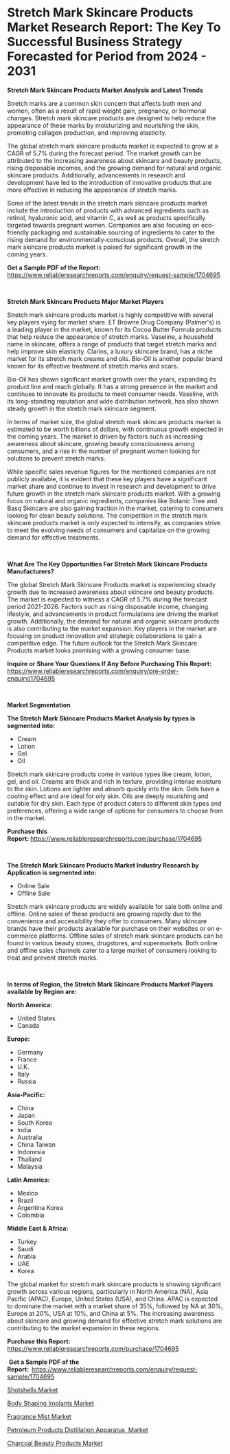<p><h1>Stretch Mark Skincare Products Market Research Report: The Key To Successful Business Strategy Forecasted for Period from 2024 - 2031</h1></p><p><strong>Stretch Mark Skincare Products Market Analysis and Latest Trends</strong></p>
<p><p>Stretch marks are a common skin concern that affects both men and women, often as a result of rapid weight gain, pregnancy, or hormonal changes. Stretch mark skincare products are designed to help reduce the appearance of these marks by moisturizing and nourishing the skin, promoting collagen production, and improving elasticity.</p><p>The global stretch mark skincare products market is expected to grow at a CAGR of 5.7% during the forecast period. The market growth can be attributed to the increasing awareness about skincare and beauty products, rising disposable incomes, and the growing demand for natural and organic skincare products. Additionally, advancements in research and development have led to the introduction of innovative products that are more effective in reducing the appearance of stretch marks.</p><p>Some of the latest trends in the stretch mark skincare products market include the introduction of products with advanced ingredients such as retinol, hyaluronic acid, and vitamin C, as well as products specifically targeted towards pregnant women. Companies are also focusing on eco-friendly packaging and sustainable sourcing of ingredients to cater to the rising demand for environmentally-conscious products. Overall, the stretch mark skincare products market is poised for significant growth in the coming years.</p></p>
<p><strong>Get a Sample PDF of the Report:&nbsp;</strong> <a href="https://www.reliableresearchreports.com/enquiry/request-sample/1704695">https://www.reliableresearchreports.com/enquiry/request-sample/1704695</a></p>
<p>&nbsp;</p>
<p><strong>Stretch Mark Skincare Products Major Market Players</strong></p>
<p><p>Stretch mark skincare products market is highly competitive with several key players vying for market share. ET Browne Drug Company (Palmer's) is a leading player in the market, known for its Cocoa Butter Formula products that help reduce the appearance of stretch marks. Vaseline, a household name in skincare, offers a range of products that target stretch marks and help improve skin elasticity. Clarins, a luxury skincare brand, has a niche market for its stretch mark creams and oils. Bio-Oil is another popular brand known for its effective treatment of stretch marks and scars.</p><p>Bio-Oil has shown significant market growth over the years, expanding its product line and reach globally. It has a strong presence in the market and continues to innovate its products to meet consumer needs. Vaseline, with its long-standing reputation and wide distribution network, has also shown steady growth in the stretch mark skincare segment.</p><p>In terms of market size, the global stretch mark skincare products market is estimated to be worth billions of dollars, with continuous growth expected in the coming years. The market is driven by factors such as increasing awareness about skincare, growing beauty consciousness among consumers, and a rise in the number of pregnant women looking for solutions to prevent stretch marks.</p><p>While specific sales revenue figures for the mentioned companies are not publicly available, it is evident that these key players have a significant market share and continue to invest in research and development to drive future growth in the stretch mark skincare products market. With a growing focus on natural and organic ingredients, companies like Botanic Tree and Basq Skincare are also gaining traction in the market, catering to consumers looking for clean beauty solutions. The competition in the stretch mark skincare products market is only expected to intensify, as companies strive to meet the evolving needs of consumers and capitalize on the growing demand for effective treatments.</p></p>
<p>&nbsp;</p>
<p><strong>What Are The Key Opportunities For Stretch Mark Skincare Products Manufacturers?</strong></p>
<p><p>The global Stretch Mark Skincare Products market is experiencing steady growth due to increased awareness about skincare and beauty products. The market is expected to witness a CAGR of 5.7% during the forecast period 2021-2026. Factors such as rising disposable income, changing lifestyle, and advancements in product formulations are driving the market growth. Additionally, the demand for natural and organic skincare products is also contributing to the market expansion. Key players in the market are focusing on product innovation and strategic collaborations to gain a competitive edge. The future outlook for the Stretch Mark Skincare Products market looks promising with a growing consumer base.</p></p>
<p><strong>Inquire or Share Your Questions If Any Before Purchasing This Report:</strong> <a href="https://www.reliableresearchreports.com/enquiry/pre-order-enquiry/1704695">https://www.reliableresearchreports.com/enquiry/pre-order-enquiry/1704695</a></p>
<p>&nbsp;</p>
<p><strong>Market Segmentation</strong></p>
<p><strong>The Stretch Mark Skincare Products Market Analysis by types is segmented into:</strong></p>
<p><ul><li>Cream</li><li>Lotion</li><li>Gel</li><li>Oil</li></ul></p>
<p><p>Stretch mark skincare products come in various types like cream, lotion, gel, and oil. Creams are thick and rich in texture, providing intense moisture to the skin. Lotions are lighter and absorb quickly into the skin. Gels have a cooling effect and are ideal for oily skin. Oils are deeply nourishing and suitable for dry skin. Each type of product caters to different skin types and preferences, offering a wide range of options for consumers to choose from in the market.</p></p>
<p><strong>Purchase this Report:&nbsp;</strong><a href="https://www.reliableresearchreports.com/purchase/1704695">https://www.reliableresearchreports.com/purchase/1704695</a></p>
<p>&nbsp;</p>
<p><strong>The Stretch Mark Skincare Products Market Industry Research by Application is segmented into:</strong></p>
<p><ul><li>Online Sale</li><li>Offline Sale</li></ul></p>
<p><p>Stretch mark skincare products are widely available for sale both online and offline. Online sales of these products are growing rapidly due to the convenience and accessibility they offer to consumers. Many skincare brands have their products available for purchase on their websites or on e-commerce platforms. Offline sales of stretch mark skincare products can be found in various beauty stores, drugstores, and supermarkets. Both online and offline sales channels cater to a large market of consumers looking to treat and prevent stretch marks.</p></p>
<p>&nbsp;</p>
<p><strong>In terms of Region, the Stretch Mark Skincare Products Market Players available by Region are:</strong></p>
<p>
    <p> <strong> North America: </strong>
        <ul>
            <li>United States</li>
            <li>Canada</li>
        </ul>
        </p> 
    <p> <strong> Europe: </strong>
        <ul>
            <li>Germany</li>
            <li>France</li>
            <li>U.K.</li>
            <li>Italy</li>
            <li>Russia</li>
        </ul>
        </p> 
    <p> <strong> Asia-Pacific: </strong>
        <ul>
            <li>China</li>
            <li>Japan</li>
            <li>South Korea</li>
            <li>India</li>
            <li>Australia</li>
            <li>China Taiwan</li>
            <li>Indonesia</li>
            <li>Thailand</li>
            <li>Malaysia</li>
        </ul>
        </p> 
    <p> <strong> Latin America: </strong>
        <ul>
            <li>Mexico</li>
            <li>Brazil</li>
            <li>Argentina Korea</li>
            <li>Colombia</li>
        </ul>
        </p> 
    <p> <strong> Middle East & Africa: </strong>
        <ul>
            <li>Turkey</li>
            <li>Saudi</li>
            <li>Arabia</li>
            <li>UAE</li>
            <li>Korea</li>
        </ul>
    </p>
    </p>
<p><p>The global market for stretch mark skincare products is showing significant growth across various regions, particularly in North America (NA), Asia Pacific (APAC), Europe, United States (USA), and China. APAC is expected to dominate the market with a market share of 35%, followed by NA at 30%, Europe at 20%, USA at 10%, and China at 5%. The increasing awareness about skincare and growing demand for effective stretch mark solutions are contributing to the market expansion in these regions.</p></p>
<p><strong>Purchase this Report: </strong><a href="https://www.reliableresearchreports.com/purchase/1704695">https://www.reliableresearchreports.com/purchase/1704695</a></p>
<p>&nbsp;<strong>Get a Sample PDF of the Report:&nbsp;&nbsp;</strong><a href="https://www.reliableresearchreports.com/enquiry/request-sample/1704695">https://www.reliableresearchreports.com/enquiry/request-sample/1704695</a></p>
<p><strong></strong></p>
<p><p><a href="https://github.com/mahnoor2003/Market-Research-Report-List-3/blob/main/shotshells-market.md">Shotshells Market</a></p><p><a href="https://github.com/Glendatilghmankmgz0rbhwpy/Market-Research-Report-List-1/blob/main/body-shaping-implants-market.md">Body Shaping Implants Market</a></p><p><a href="https://github.com/juancolorado15/Market-Research-Report-List-1/blob/main/fragrance-mist-market.md">Fragrance Mist Market</a></p><p><a href="https://github.com/BryceTownsendr/Market-Research-Report-List-3/blob/main/petroleum-products-distillation-apparatus-market.md">Petroleum Products Distillation Apparatus  Market</a></p><p><a href="https://github.com/dx0328/Market-Research-Report-List-1/blob/main/charcoal-beauty-products-market.md">Charcoal Beauty Products Market</a></p></p>